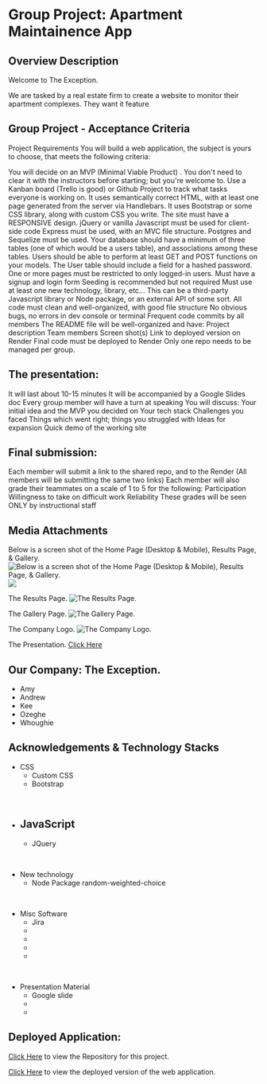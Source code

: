 # Group Project: Apartment Maintainence App

## Overview Description
Welcome to The Exception.

We are tasked by a real estate firm to create a website to monitor their apartment complexes.
They want it feature 



## Group Project - Acceptance Criteria

 Project Requirements
You will build a web application, the subject is yours to choose, that meets the following criteria:

You will decide on an MVP (Minimal Viable Product) . You don't need to clear it with the instructors before starting; but you're welcome to.
Use a Kanban board (Trello is good) or Github Project to track what tasks everyone is working on.
It uses semantically correct HTML, with at least one page generated from the server via Handlebars.
It uses Bootstrap or some CSS library, along with custom CSS you write. The site must have a RESPONSIVE design.
jQuery or vanilla Javascript must be used for client-side code
Express must be used, with an MVC file structure.
Postgres and Sequelize must be used.
Your database should have a minimum of three tables (one of which would be a users table), and associations among these tables. Users should be able to perform at least GET and POST functions on your models.
The User table should include a field for a hashed password.
One or more pages must be restricted to only logged-in users.
Must have a signup and login form 
Seeding is recommended but not required
Must use at least one new technology, library, etc… This can be a third-party Javascript library or Node package, or an external API of some sort.
All code must clean and well-organized, with good file structure 
No obvious bugs, no errors in dev console or terminal
Frequent code commits by all members 
The README file will be well-organized and have:
Project description
Team members 
Screen shot(s)
Link to deployed version on Render 
Final code must be deployed to Render 
Only one repo needs to be managed per group. 


## The presentation:
It will last about 10-15 minutes
It will be accompanied by a Google Slides doc 
Every group member will have a turn at speaking
You will discuss:
Your initial idea and the MVP you decided on
Your tech stack
Challenges you faced 
Things which went right; things you struggled with 
Ideas for expansion
Quick demo of the working site

## Final submission:
Each member will submit a link to the shared repo, and to the Render
(All members will be submitting the same two links)
Each member will also grade their teammates on a scale of 1 to 5 for the following:
Participation
Willingness to take on difficult work
Reliability
These grades will be seen ONLY by instructional staff 

## Media Attachments

Below is a screen shot of the Home Page (Desktop & Mobile), Results Page, & Gallery.
![Below is a screen shot of the Home Page (Desktop & Mobile), Results Page, & Gallery.](./assets/images/home-pg-screenshot.png)
![](./assets/images/mobile-screenshot.png)

The Results Page.
![The Results Page.](./assets/images/results-screenshot.png)

The Gallery Page.
![The Gallery Page.](./assets/images/gallery-screenshot.png)

The Company Logo.
![The Company Logo.](./assets/images/suga.png)

The Presentation.
[Click Here](https://docs.google.com/presentation/d/1dl8SZWsLcAAwg6KGqU1BPsAire65AYY-4dU5z-Y0A5s/edit?usp=sharing) 

## Our Company: The Exception.
- Amy
- Andrew
- Kee
- Ozeghe
- Whoughie

## Acknowledgements & Technology Stacks
- CSS
   - Custom CSS
   - Bootstrap

<br>

- JavaScript
   - 
   - JQuery

<br>

- New technology
   - Node Package 
   random-weighted-choice

<br>

- Misc Software
   - Jira
   - 
   - 
   -
   -  

<br>

- Presentation Material
   - Google slide
   - 
   - 



## Deployed Application:
[Click Here](https://github.com/4Bollard/apartment-maintenance-app) to view the Repository for this project.

[Click Here](https://) to view the deployed version of the web application. 


